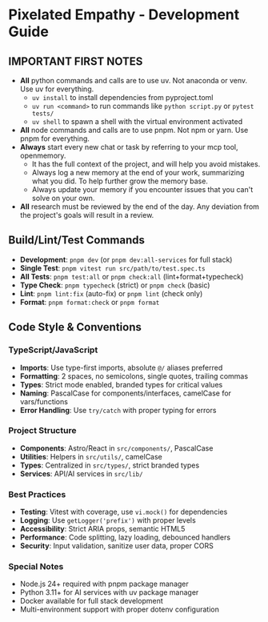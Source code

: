 # Pixelated Empathy - Development Guide

## IMPORTANT FIRST NOTES
- **All** python commands and calls are to use uv. Not anaconda or venv. Use uv for everything.
    - `uv install` to install dependencies from pyproject.toml
    - `uv run <command>` to run commands like `python script.py` or `pytest tests/`
    - `uv shell` to spawn a shell with the virtual environment activated
- **All** node commands and calls are to use pnpm. Not npm or yarn. Use pnpm for everything.
- **Always** start every new chat or task by referring to your mcp tool, openmemory.
    - It has the full context of the project, and will help you avoid mistakes.
    - Always log a new memory at the end of your work, summarizing what you did. To help further grow the memory base.
    - Always update your memory if you encounter issues that you can't solve on your own.
- **All** research must be reviewed by the end of the day. Any deviation from the project's goals will result in a review.

## Build/Lint/Test Commands
- **Development**: `pnpm dev` (or `pnpm dev:all-services` for full stack)
- **Single Test**: `pnpm vitest run src/path/to/test.spec.ts`
- **All Tests**: `pnpm test:all` or `pnpm check:all` (lint+format+typecheck)
- **Type Check**: `pnpm typecheck` (strict) or `pnpm check` (basic)
- **Lint**: `pnpm lint:fix` (auto-fix) or `pnpm lint` (check only)
- **Format**: `pnpm format:check` or `pnpm format`

## Code Style & Conventions

### TypeScript/JavaScript
- **Imports**: Use type-first imports, absolute `@/` aliases preferred
- **Formatting**: 2 spaces, no semicolons, single quotes, trailing commas
- **Types**: Strict mode enabled, branded types for critical values
- **Naming**: PascalCase for components/interfaces, camelCase for vars/functions
- **Error Handling**: Use `try/catch` with proper typing for errors

### Project Structure
- **Components**: Astro/React in `src/components/`, PascalCase
- **Utilities**: Helpers in `src/utils/`, camelCase
- **Types**: Centralized in `src/types/`, strict branded types
- **Services**: API/AI services in `src/lib/`

### Best Practices
- **Testing**: Vitest with coverage, use `vi.mock()` for dependencies
- **Logging**: Use `getLogger('prefix')` with proper levels
- **Accessibility**: Strict ARIA props, semantic HTML5
- **Performance**: Code splitting, lazy loading, debounced handlers
- **Security**: Input validation, sanitize user data, proper CORS

### Special Notes
- Node.js 24+ required with pnpm package manager
- Python 3.11+ for AI services with uv package manager
- Docker available for full stack development 
- Multi-environment support with proper dotenv configuration
